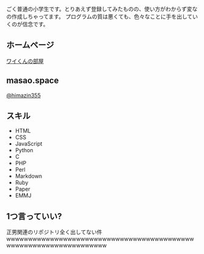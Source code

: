 ごく普通の小学生です。とりあえず登録してみたものの、使い方がわからず変なの作成しちゃってます。
プログラムの質は悪くても、色々なことに手を出していくのが信念です。
## ホームページ
[ワイくんの部屋](http://himazin355.web.fc2.com)
## masao.space
[@himazin355](https://masao.space/himazin355/)
## スキル　
* HTML
* CSS
* JavaScript
* Python
* C
* PHP
* Perl
* Markdown
* Ruby 
* Paper
* EMMJ
## 1つ言っていい?
正男関連のリポジトリ全く出してない件wwwwwwwwwwwwwwwwwwwwwwwwwwwwwwwwwwwwwwwwwwwwwwwwwwwwwwwwwwwwwwwwww
